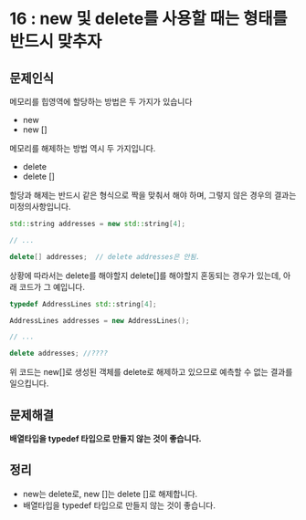 # 16 : new 및 delete를 사용할 때는 형태를 반드시 맞추자
## 문제인식
메모리를 힙영역에 할당하는 방법은 두 가지가 있습니다

- new
- new []

메모리를 해제하는 방법 역시 두 가지입니다.

- delete
- delete []

할당과 해제는 반드시 같은 형식으로 짝을 맞춰서 해야 하며, 그렇지 않은 경우의 결과는 미정의사항입니다.

```c++
std::string addresses = new std::string[4];

// ...

delete[] addresses;  // delete addresses은 안됨.
```

상황에 따라서는 delete를 해야할지 delete[]를 해야할지 혼동되는 경우가 있는데, 아래 코드가 그 예입니다.

```c++
typedef AddressLines std::string[4];

AddressLines addresses = new AddressLines();

// ...

delete addresses; //????
```

위 코드는 new[]로 생성된 객체를 delete로 해제하고 있으므로 예측할 수 없는 결과를 일으킵니다.

## 문제해결
**배열타입을 typedef 타입으로 만들지 않는 것이 좋습니다.**

## 정리
- new는 delete로, new []는 delete []로 해제합니다.
- 배열타입을 typedef 타입으로 만들지 않는 것이 좋습니다.
